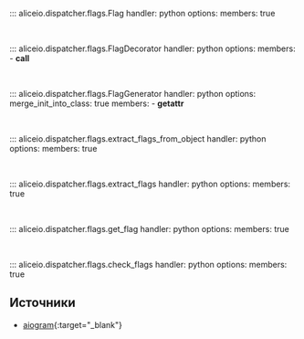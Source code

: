 ::: aliceio.dispatcher.flags.Flag
    handler: python
    options:
      members: true

<br/>

::: aliceio.dispatcher.flags.FlagDecorator
    handler: python
    options:
      members:
        - __call__

<br/>

::: aliceio.dispatcher.flags.FlagGenerator
    handler: python
    options:
      merge_init_into_class: true
      members:
        - __getattr__

<br/>

::: aliceio.dispatcher.flags.extract_flags_from_object
    handler: python
    options:
      members: true

<br/>

::: aliceio.dispatcher.flags.extract_flags
    handler: python
    options:
      members: true

<br/>

::: aliceio.dispatcher.flags.get_flag
    handler: python
    options:
      members: true

<br/>

::: aliceio.dispatcher.flags.check_flags
    handler: python
    options:
      members: true


## Источники

* [aiogram](https://docs.aiogram.dev/en/dev-3.x/dispatcher/flags.html){:target="_blank"}
